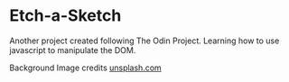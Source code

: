 # Etch-a-Sketch
Another project created following The Odin Project. Learning how to use javascript to manipulate the DOM.

Background Image credits <a href="https://images.unsplash.com/photo-1516053256215-94022213b13c?ixlib=rb-1.2.1&ixid=MnwxMjA3fDB8MHxwaG90by1wYWdlfHx8fGVufDB8fHx8&auto=format&fit=crop&w=1974&q=80">unsplash.com</a>